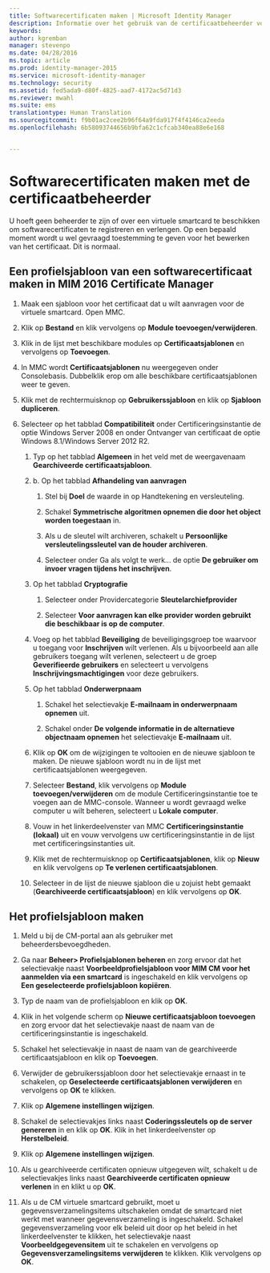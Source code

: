 ```yaml
---
title: Softwarecertificaten maken | Microsoft Identity Manager
description: Informatie over het gebruik van de certificaatbeheerder voor het maken en vernieuwen van softwarecertificaten met profielsjablonen.
keywords: 
author: kgremban
manager: stevenpo
ms.date: 04/28/2016
ms.topic: article
ms.prod: identity-manager-2015
ms.service: microsoft-identity-manager
ms.technology: security
ms.assetid: fed5ada9-d80f-4825-aad7-4172ac5d71d3
ms.reviewer: mwahl
ms.suite: ems
translationtype: Human Translation
ms.sourcegitcommit: f9b01ac2cee2b96f64a9fda917f4f4146ca2eeda
ms.openlocfilehash: 6b58093744656b9bfa62c1cfcab340ea88e6e168


---
```


# Softwarecertificaten maken met de certificaatbeheerder
U hoeft geen beheerder te zijn of over een virtuele smartcard te beschikken om softwarecertificaten te registreren en verlengen. Op een bepaald moment wordt u wel gevraagd toestemming te geven voor het bewerken van het certificaat. Dit is normaal.

## Een profielsjabloon van een softwarecertificaat maken in MIM 2016 Certificate Manager

1.  Maak een sjabloon voor het certificaat dat u wilt aanvragen voor de virtuele smartcard. Open MMC.

2.  Klik op **Bestand** en klik vervolgens op **Module toevoegen/verwijderen**.

3.  Klik in de lijst met beschikbare modules op **Certificaatsjablonen** en vervolgens op **Toevoegen**.

4.  In MMC wordt **Certificaatsjablonen** nu weergegeven onder Consolebasis. Dubbelklik erop om alle beschikbare certificaatsjablonen weer te geven.

5.  Klik met de rechtermuisknop op **Gebruikerssjabloon** en klik op **Sjabloon dupliceren**.

6.  Selecteer op het tabblad **Compatibiliteit** onder Certificeringsinstantie de optie Windows Server 2008 en onder Ontvanger van certificaat de optie Windows 8.1/Windows Server 2012 R2.

    1.  Typ op het tabblad **Algemeen** in het veld met de weergavenaam **Gearchiveerde certificaatsjabloon**.

    2.  b.  Op het tabblad **Afhandeling van aanvragen**

        1.  Stel bij **Doel** de waarde in op Handtekening en versleuteling.

        2.  Schakel **Symmetrische algoritmen opnemen die door het object worden toegestaan** in.

        3.  Als u de sleutel wilt archiveren, schakelt u **Persoonlijke versleutelingssleutel van de houder archiveren**.

        4.  Selecteer onder Ga als volgt te werk... de optie **De gebruiker om invoer vragen tijdens het inschrijven**.

    3.  Op het tabblad **Cryptografie**

        1.  Selecteer onder Providercategorie **Sleutelarchiefprovider**

        2.  Selecteer **Voor aanvragen kan elke provider worden gebruikt die beschikbaar is op de computer**.

    4.  Voeg op het tabblad **Beveiliging** de beveiligingsgroep toe waarvoor u toegang voor **Inschrijven** wilt verlenen. Als u bijvoorbeeld aan alle gebruikers toegang wilt verlenen, selecteert u de groep **Geverifieerde gebruikers** en selecteert u vervolgens **Inschrijvingsmachtigingen** voor deze gebruikers.

    5.  Op het tabblad **Onderwerpnaam**

        1.  Schakel het selectievakje **E-mailnaam in onderwerpnaam opnemen** uit.

        2.  Schakel onder **De volgende informatie in de alternatieve objectnaam opnemen** het selectievakje **E-mailnaam** uit.

    6.  Klik op **OK** om de wijzigingen te voltooien en de nieuwe sjabloon te maken. De nieuwe sjabloon wordt nu in de lijst met certificaatsjablonen weergegeven.

    7.  Selecteer **Bestand**, klik vervolgens op **Module toevoegen/verwijderen** om de module Certificeringsinstantie toe te voegen aan de MMC-console. Wanneer u wordt gevraagd welke computer u wilt beheren, selecteert u **Lokale computer**.

    8.  Vouw in het linkerdeelvenster van MMC **Certificeringsinstantie (lokaal)** uit en vouw vervolgens uw certificeringsinstantie in de lijst met certificeringsinstanties uit.

    9. Klik met de rechtermuisknop op **Certificaatsjablonen**, klik op **Nieuw** en klik vervolgens op **Te verlenen certificaatsjablonen**.

    10. Selecteer in de lijst de nieuwe sjabloon die u zojuist hebt gemaakt (**Gearchiveerde certificaatsjabloon**) en klik vervolgens op **OK**.

## Het profielsjabloon maken

1.  Meld u bij de CM-portal aan als gebruiker met beheerdersbevoegdheden.

2.  Ga naar **Beheer&gt; Profielsjablonen beheren** en zorg ervoor dat het selectievakje naast **Voorbeeldprofielsjabloon voor MIM CM voor het aanmelden via een smartcard** is ingeschakeld en klik vervolgens op **Een geselecteerde profielsjabloon kopiëren**.

3.  Typ de naam van de profielsjabloon en klik op **OK**.

4.  Klik in het volgende scherm op **Nieuwe certificaatsjabloon toevoegen** en zorg ervoor dat het selectievakje naast de naam van de certificeringsinstantie is ingeschakeld.

5.  Schakel het selectievakje in naast de naam van de gearchiveerde certificaatsjabloon en klik op **Toevoegen**.

6.  Verwijder de gebruikerssjabloon door het selectievakje ernaast in te schakelen, op **Geselecteerde certificaatsjablonen verwijderen** en vervolgens op **OK** te klikken.

7.  Klik op **Algemene instellingen wijzigen**.

8.  Schakel de selectievakjes links naast **Coderingssleutels op de server genereren** in en klik op **OK**. Klik in het linkerdeelvenster op **Herstelbeleid**.

9. Klik op **Algemene instellingen wijzigen**.

10. Als u gearchiveerde certificaten opnieuw uitgegeven wilt, schakelt u de selectievakjes links naast **Gearchiveerde certificaten opnieuw verlenen** in en klikt u op **OK**.

11. Als u de CM virtuele smartcard gebruikt, moet u gegevensverzamelingsitems uitschakelen omdat de smartcard niet werkt met wanneer gegevensverzameling is ingeschakeld. Schakel gegevensverzameling voor elk beleid uit door op het beleid in het linkerdeelvenster te klikken, het selectievakje naast **Voorbeeldgegevensitem** uit te schakelen en vervolgens op **Gegevensverzamelingsitems verwijderen** te klikken. Klik vervolgens op **OK**.



<!--HONumber=Jun16_HO4-->


